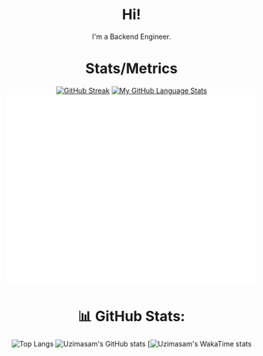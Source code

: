 <div align="center">
<h1>Hi!</h1>
<p>I'm a Backend Engineer.</p>
  
# Stats/Metrics
  
[![GitHub Streak](https://github-readme-streak-stats.herokuapp.com?user=uzimasam&theme=tokyonight&date_format=j%20M%5B%20Y%5D&stroke=DD50B5&fire=DD2727&currStreakNum=2DDD76)](https://git.io/streak-stats)
[![My GitHub Language Stats](https://github-readme-stats.vercel.app/api/top-langs/?username=uzimasam&langs_count=5&theme=dark)]()
![Metrics](/github-metrics.svg)


# 📊 GitHub Stats:
![Top Langs](https://github-readme-stats.vercel.app/api/wakatime?uzimasam=ffflabs\&layout=compact)
![Uzimasam's GitHub stats](https://github-readme-stats.vercel.app/api?username=uzimasam&show_icons=true&theme=radical)
[![Uzimasam's WakaTime stats](https://github-readme-stats.vercel.app/api/wakatime?uzimasam=ffflabs\&layout=compact)

